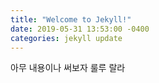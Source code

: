 ```yaml
---
title: "Welcome to Jekyll!"
date: 2019-05-31 13:53:00 -0400
categories: jekyll update
---
```


아무 내용이나 써보자 룰루 랄라
